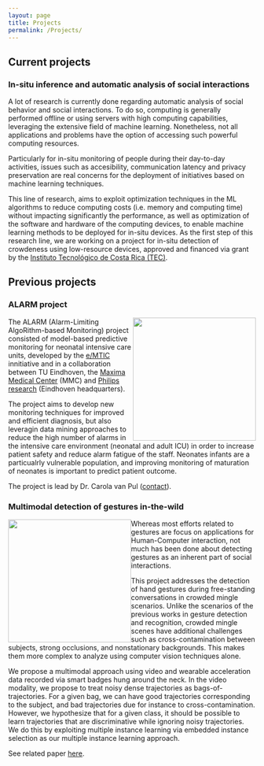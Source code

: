 ```yaml
---
layout: page
title: Projects
permalink: /Projects/
---
```


## Current projects

### In-situ inference and automatic analysis of social interactions

A lot of research is currently done regarding automatic analysis of social behavior and social interactions. To do so,  computing is generally performed offline or using servers with high computing capabilities, leveraging the extensive field of machine learning. Nonetheless, not all applications and problems have the option of accessing such powerful computing resources.

Particularly for in-situ monitoring of people during their day-to-day activities, issues such as accesibility, communication latency and privacy preservation are real concerns for the deployment of initiatives based on machine learning techniques.

This line of research, aims to exploit optimization techniques in the ML algorithms to reduce computing costs (i.e. memory and computing time) without impacting significantly the performance, as well as optimization of the software and hardware of the computing devices, to enable machine learning methods to be deployed for in-situ devices. As the first step of this research line, we are working on a project for in-situ detection of crowdeness using low-resource devices, approved and financed via grant by the [Instituto Tecnológico de Costa Rica (TEC)](https://www.tec.ac.cr/en).

## Previous projects

### ALARM project

<img style="float: right;" src="../img/NICU.jpg" width="250"/>

The ALARM (Alarm-Limiting AlgoRithm-based Monitoring) project consisted of model-based predictive monitoring for neonatal intensive care units, developed by the [e/MTIC](https://www.tue.nl/en/research/research-groups/eindhoven-medtech-innovation-center/) innitiative and in a collaboration between TU Eindhoven, the [Maxima Medical Center](https://www.mmc.nl/) (MMC) and [Philips research](https://www.philips.com/a-w/research/locations/eindhoven.html) (Eindhoven headquarters).

The project aims to develop new monitoring techniques for improved and efficient diagnosis, but also leveragin data mining approaches to reduce the high number of alarms in the intensive care environment (neonatal and adult ICU) in order to increase patient safety and reduce alarm fatigue of the staff.  Neonates infants are a particualrly vulnerable population, and improving monitoring of maturation of neonates is important to predict patient outcome.

The project is lead by Dr. Carola van Pul ([contact](https://www.tue.nl/en/research/researchers/carola-van-pul/)).

### Multimodal detection of gestures in-the-wild

<img style="float: left;" src="../img/gestures.jpg" width="250"/>

Whereas most efforts related to gestures are focus on applications for Human-Computer interaction, not much has been done about detecting gestures as an inherent part of social interactions.

This project addresses the detection of hand gestures during free-standing conversations in crowded mingle scenarios. Unlike the scenarios of the previous works in gesture detection and recognition, crowded mingle scenes have additional challenges such as cross-contamination between subjects, strong occlusions, and nonstationary backgrounds. This makes them more complex to analyze using computer vision techniques alone. 

We propose a multimodal approach using video and wearable acceleration data recorded via smart badges hung around the neck. In the video modality, we propose to treat noisy dense trajectories as bags-of-trajectories. For a given bag, we can have good trajectories corresponding to the subject, and bad trajectories due for instance to cross-contamination. However, we hypothesize that for a given class, it should be possible to learn trajectories that are discriminative while ignoring noisy trajectories. We do this by exploiting multiple instance learning via embedded instance selection as our multiple instance learning approach.

See related paper [here](https://ieeexplore.ieee.org/abstract/document/8734888/).

